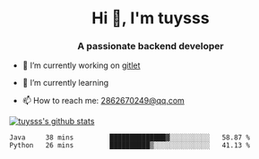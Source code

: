 <h1 align="center">Hi 👋, I'm tuysss</h1>
<h3 align="center">A passionate backend developer </h3>

- 🔭 I’m currently working on [gitlet](https://github.com/tuysss/cs61b-sp21)

- 🌱 I’m currently learning 
    
- 📫 How to reach me: 2862670249@qq.com

[![tuysss's github stats](https://github-readme-stats.vercel.app/api?username=tuysss)](https://github.com/tuysss/github-readme-stats)

<!--START_SECTION:waka-->

```text
Java     38 mins         ██████████████▓░░░░░░░░░░   58.87 %
Python   26 mins         ██████████▒░░░░░░░░░░░░░░   41.13 %
```

<!--END_SECTION:waka-->
